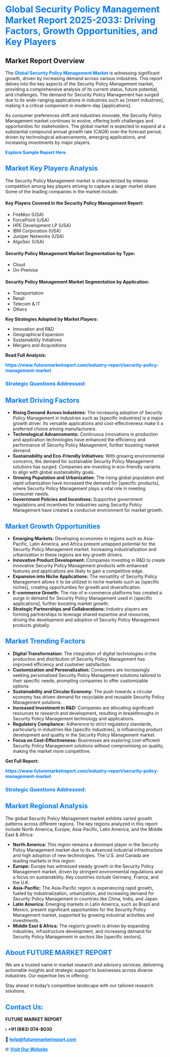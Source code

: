 <h1 style="color: #007BFF;">Global Security Policy Management Market Report 2025-2033: Driving Factors, Growth Opportunities, and Key Players</h1>

<section id="overview">
<h2>Market Report Overview</h2>
<p>The <a href="https://www.futuremarketreport.com/industry-report/security-policy-management-market" style="color: #007BFF; text-decoration: none;"><strong>Global Security Policy Management Market</strong></a> is witnessing significant growth, driven by increasing demand across various industries. This report delves into the key aspects of the Security Policy Management market, providing a comprehensive analysis of its current status, future potential, and challenges. The demand for Security Policy Management has surged due to its wide-ranging applications in industries such as [insert industries], making it a critical component in modern-day [applications].</p>
<p>As consumer preferences shift and industries innovate, the Security Policy Management market continues to evolve, offering both challenges and opportunities for stakeholders. The global market is expected to expand at a substantial compound annual growth rate (CAGR) over the forecast period, driven by technological advancements, emerging applications, and increasing investments by major players.</p>
</section>

<section id="overview">
<p><a href="https://www.futuremarketreport.com/request-sample/reportId=37278" style="color: #007BFF; text-decoration: none;"><strong>Explore Sample Report Here</strong></a></p>
</section>

<section id="key-players">
<h2 style="color: #007BFF;">Market Key Players Analysis</h2>
<p>The Security Policy Management market is characterized by intense competition among key players striving to capture a larger market share. Some of the leading companies in the market include:</p>
<h4>Key Players Covered in the Security Policy Management Report:</h4>
<ul><li>FireMon (USA)</li><li>ForcePoint (USA)</li><li>HPE Development LP (USA)</li><li>IBM Corporation (USA)</li><li>Juniper Networks (USA)</li><li>AlgoSec (USA)</li></ul>
<h4>Security Policy Management Market Segmentation by Type:</h4>
<ul><li>Cloud</li><li>On-Premise</li></ul>

<h4>Security Policy Management Market Segmentation by Application:</h4>
<ul><li>Transportation</li><li>Retail</li><li>Telecom &amp; IT</li><li>Others</li></ul>
<p><strong>Key Strategies Adopted by Market Players:</strong></p>
<ul>
<li>Innovation and R&D</li>
<li>Geographical Expansion</li>
<li>Sustainability Initiatives</li>
<li>Mergers and Acquisitions</li>
</ul>
</section>

<section>
<p><strong>Read Full Analysis: </strong></p><a href="https://www.futuremarketreport.com/industry-report/security-policy-management-market" style="color: #007BFF; text-decoration: none;"><strong>https://www.futuremarketreport.com/industry-report/security-policy-management-market</strong></a>
<h3 style="color: #007BFF;">Strategic Questions Addressed:</h3>
</section>

<section id="driving-factors">
<h2 style="color: #007BFF;">Market Driving Factors</h2>
<ul>
<li><strong>Rising Demand Across Industries:</strong> The increasing adoption of Security Policy Management in industries such as [specific industries] is a major growth driver. Its versatile applications and cost-effectiveness make it a preferred choice among manufacturers.</li>
<li><strong>Technological Advancements:</strong> Continuous innovations in production and application technologies have enhanced the efficiency and performance of Security Policy Management, further boosting market demand.</li>
<li><strong>Sustainability and Eco-Friendly Initiatives:</strong> With growing environmental concerns, the demand for sustainable Security Policy Management solutions has surged. Companies are investing in eco-friendly variants to align with global sustainability goals.</li>
<li><strong>Growing Population and Urbanization:</strong> The rising global population and rapid urbanization have increased the demand for [specific products], where Security Policy Management plays a vital role in meeting consumer needs.</li>
<li><strong>Government Policies and Incentives:</strong> Supportive government regulations and incentives for industries using Security Policy Management have created a conducive environment for market growth.</li>
</ul>
</section>

<section id="growth-opportunities">
<h2 style="color: #007BFF;">Market Growth Opportunities</h2>
<ul>
<li><strong>Emerging Markets:</strong> Developing economies in regions such as Asia-Pacific, Latin America, and Africa present untapped potential for the Security Policy Management market. Increasing industrialization and urbanization in these regions are key growth drivers.</li>
<li><strong>Innovative Product Development:</strong> Companies investing in R&D to create innovative Security Policy Management products with enhanced features and applications are likely to gain a competitive edge.</li>
<li><strong>Expansion into Niche Applications:</strong> The versatility of Security Policy Management allows it to be utilized in niche markets such as [specific niches], creating opportunities for growth and diversification.</li>
<li><strong>E-commerce Growth:</strong> The rise of e-commerce platforms has created a surge in demand for Security Policy Management used in [specific applications], further boosting market growth.</li>
<li><strong>Strategic Partnerships and Collaborations:</strong> Industry players are forming partnerships to leverage shared expertise and resources, driving the development and adoption of Security Policy Management products globally.</li>
</ul>
</section>

<section id="trending-factors">
<h2 style="color: #007BFF;">Market Trending Factors</h2>
<ul>
<li><strong>Digital Transformation:</strong> The integration of digital technologies in the production and distribution of Security Policy Management has improved efficiency and customer satisfaction.</li>
<li><strong>Customization and Personalization:</strong> Consumers are increasingly seeking personalized Security Policy Management solutions tailored to their specific needs, prompting companies to offer customizable options.</li>
<li><strong>Sustainability and Circular Economy:</strong> The push towards a circular economy has driven demand for recyclable and reusable Security Policy Management solutions.</li>
<li><strong>Increased Investment in R&D:</strong> Companies are allocating significant resources to research and development, resulting in breakthroughs in Security Policy Management technology and applications.</li>
<li><strong>Regulatory Compliance:</strong> Adherence to strict regulatory standards, particularly in industries like [specific industries], is influencing product development and quality in the Security Policy Management market.</li>
<li><strong>Focus on Cost-Effectiveness:</strong> Businesses are exploring cost-efficient Security Policy Management solutions without compromising on quality, making the market more competitive.</li>
</ul>
</section>

<section>
<p><strong>Get Full Report: </strong></p><a href="https://www.futuremarketreport.com/industry-report/security-policy-management-market" style="color: #007BFF; text-decoration: none;"><strong>https://www.futuremarketreport.com/industry-report/security-policy-management-market</strong></a>
<h3 style="color: #007BFF;">Strategic Questions Addressed:</h3>
</section>


<section id="regional-analysis">
<h2 style="color: #007BFF;">Market Regional Analysis</h2>
<p>The global Security Policy Management market exhibits varied growth patterns across different regions. The key regions analyzed in this report include North America, Europe, Asia-Pacific, Latin America, and the Middle East & Africa:</p>
<ul>
<li><strong>North America:</strong> This region remains a dominant player in the Security Policy Management market due to its advanced industrial infrastructure and high adoption of new technologies. The U.S. and Canada are leading markets in this region.</li>
<li><strong>Europe:</strong> Europe has witnessed steady growth in the Security Policy Management market, driven by stringent environmental regulations and a focus on sustainability. Key countries include Germany, France, and the U.K.</li>
<li><strong>Asia-Pacific:</strong> The Asia-Pacific region is experiencing rapid growth, fueled by industrialization, urbanization, and increasing demand for Security Policy Management in countries like China, India, and Japan.</li>
<li><strong>Latin America:</strong> Emerging markets in Latin America, such as Brazil and Mexico, present significant opportunities for the Security Policy Management market, supported by growing industrial activities and investments.</li>
<li><strong>Middle East & Africa:</strong> The region’s growth is driven by expanding industries, infrastructure development, and increasing demand for Security Policy Management in sectors like [specific sectors].</li>
</ul>
</section>

<footer>
<h2 style="color: #007BFF;">About FUTURE MARKET REPORT</h2>
<p>We are a trusted name in market research and advisory services, delivering actionable insights and strategic support to businesses across diverse industries. Our expertise lies in offering:</p>

<p>Stay ahead in today’s competitive landscape with our tailored research solutions.</p>

<h2 style="color: #007BFF;">Contact Us:</h2>
<p><strong>FUTURE MARKET REPORT</strong></p>
<p>📞 <strong>+91 (883) 074-8030</strong></p>
<p>📧 <strong><a href="mailto:help@futuremarketreport.com" style="color: #007BFF;">help@futuremarketreport.com</a></strong></p>
<p>🌐 <strong><a href="https://www.futuremarketreport.com/" style="color: #007BFF;">Visit Our Website</a></strong></p>
</footer>